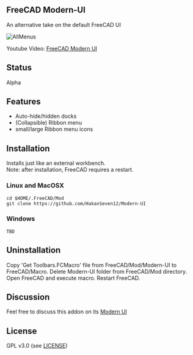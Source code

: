 ## FreeCAD Modern-UI
An alternative take on the default FreeCAD UI

![AllMenus](https://user-images.githubusercontent.com/3831435/79070457-b0433580-7cde-11ea-834b-18b5560d7dfa.png)

Youtube Video: [FreeCAD Modern UI](http://www.youtube.com/watch?v=7ruU8Fnd07M)


## Status
Alpha

## Features
* Auto-hide/hidden docks
* (Collapsible) Ribbon menu
* small/large Ribbon menu icons 

## Installation
Installs just like an external workbench.  
Note: after installation, FreeCAD requires a restart.

### Linux and MacOSX

```
cd $HOME/.FreeCAD/Mod
git clone https://github.com/HakanSeven12/Modern-UI
```

### Windows

```
TBD
```

## Uninstallation
Copy 'Get Toolbars.FCMacro' file from FreeCAD/Mod/Modern-UI to FreeCAD/Macro.
Delete Modern-UI folder from FreeCAD/Mod directory.
Open FreeCAD and execute macro.
Restart FreeCAD.

## Discussion
Feel free to discuss this addon on its [Modern UI](https://forum.freecadweb.org/viewtopic.php?f=34&t=44937)

## License
GPL v3.0 (see [LICENSE](LICENSE))
